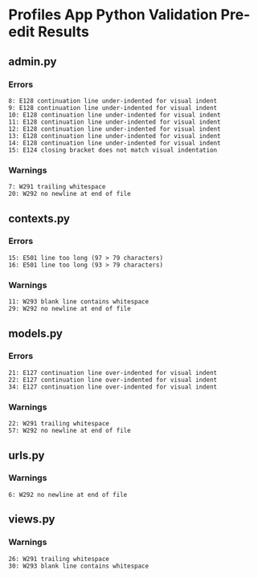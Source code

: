 # Profiles App Python Validation Pre-edit Results

## admin.py
### Errors
    8: E128 continuation line under-indented for visual indent
    9: E128 continuation line under-indented for visual indent
    10: E128 continuation line under-indented for visual indent
    11: E128 continuation line under-indented for visual indent
    12: E128 continuation line under-indented for visual indent
    13: E128 continuation line under-indented for visual indent
    14: E128 continuation line under-indented for visual indent
    15: E124 closing bracket does not match visual indentation

### Warnings
    7: W291 trailing whitespace
    20: W292 no newline at end of file

## contexts.py
### Errors

    15: E501 line too long (97 > 79 characters)
    16: E501 line too long (93 > 79 characters)

### Warnings
    11: W293 blank line contains whitespace
    29: W292 no newline at end of file

## models.py
### Errors

    21: E127 continuation line over-indented for visual indent
    22: E127 continuation line over-indented for visual indent
    34: E127 continuation line over-indented for visual indent

### Warnings
    22: W291 trailing whitespace
    57: W292 no newline at end of file

## urls.py
### Warnings
    6: W292 no newline at end of file
   
## views.py
### Warnings
    26: W291 trailing whitespace
    30: W293 blank line contains whitespace
